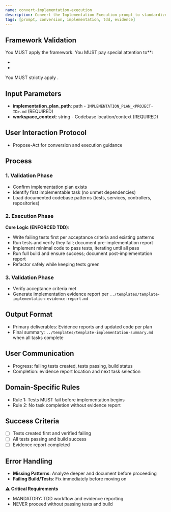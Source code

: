 ```yaml
---
name: convert-implementation-execution
description: Convert the Implementation Execution prompt to standardized template, preserving enforced TDD workflow and evidence reporting
tags: [prompt, conversion, implementation, tdd, evidence]
---
```


## Framework Validation
You MUST apply the <olaf-work-instructions> framework.
You MUST pay special attention to**:
- <olaf-general-role-and-behavior>
- <olaf-interaction-protocols>
You MUST strictly apply <olaf-framework-validation>.
 
## Input Parameters
- **implementation_plan_path**: path - `IMPLEMENTATION_PLAN_<PROJECT-ID>.md` (REQUIRED)
- **workspace_context**: string - Codebase location/context (REQUIRED)

## User Interaction Protocol
- Propose-Act for conversion and execution guidance

## Process

### 1. Validation Phase
- Confirm implementation plan exists
- Identify first implementable task (no unmet dependencies)
- Load documented codebase patterns (tests, services, controllers, repositories)

### 2. Execution Phase
**Core Logic (ENFORCED TDD)**:
- Write failing tests first per acceptance criteria and existing patterns
- Run tests and verify they fail; document pre-implementation report
- Implement minimal code to pass tests, iterating until all pass
- Run full build and ensure success; document post-implementation report
- Refactor safely while keeping tests green

### 3. Validation Phase
- Verify acceptance criteria met
- Generate implementation evidence report per `../templates/template-implementation-evidence-report.md`

## Output Format
- Primary deliverables: Evidence reports and updated code per plan
- Final summary: `../templates/template-implementation-summary.md` when all tasks complete

## User Communication
- Progress: failing tests created, tests passing, build status
- Completion: evidence report location and next task selection

## Domain-Specific Rules
- Rule 1: Tests MUST fail before implementation begins
- Rule 2: No task completion without evidence report

## Success Criteria
- [ ] Tests created first and verified failing
- [ ] All tests passing and build success
- [ ] Evidence report completed

## Error Handling
- **Missing Patterns**: Analyze deeper and document before proceeding
- **Failing Build/Tests**: Fix immediately before moving on

⚠️ **Critical Requirements**
- MANDATORY: TDD workflow and evidence reporting
- NEVER proceed without passing tests and build
